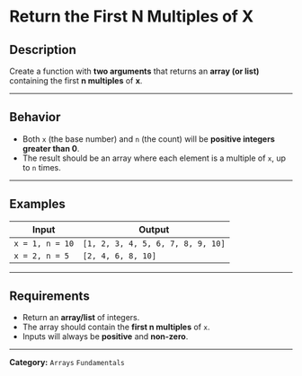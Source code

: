 # Return the First N Multiples of X

## Description
Create a function with **two arguments** that returns an **array (or list)** containing the first **n multiples** of **x**.

---

## Behavior
- Both `x` (the base number) and `n` (the count) will be **positive integers greater than 0**.  
- The result should be an array where each element is a multiple of `x`, up to `n` times.

---

## Examples
| Input | Output |
|--------|---------|
| `x = 1, n = 10` | `[1, 2, 3, 4, 5, 6, 7, 8, 9, 10]` |
| `x = 2, n = 5`  | `[2, 4, 6, 8, 10]` |

---

## Requirements
- Return an **array/list** of integers.  
- The array should contain the **first n multiples** of `x`.  
- Inputs will always be **positive** and **non-zero**.  

---

**Category:** `Arrays` `Fundamentals`
